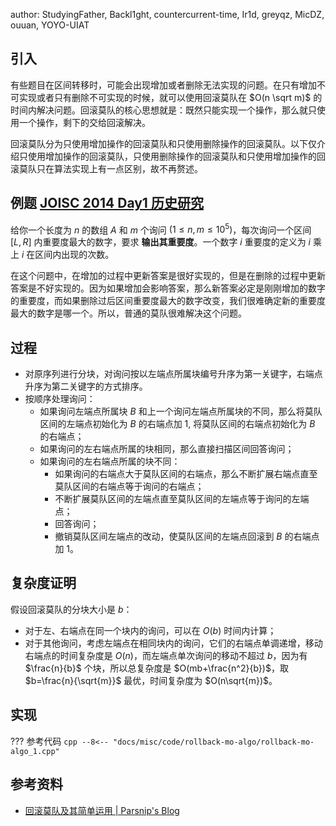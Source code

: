 author: StudyingFather, Backl1ght, countercurrent-time, Ir1d, greyqz, MicDZ, ouuan, YOYO-UIAT

## 引入

有些题目在区间转移时，可能会出现增加或者删除无法实现的问题。在只有增加不可实现或者只有删除不可实现的时候，就可以使用回滚莫队在 $O(n \sqrt m)$ 的时间内解决问题。回滚莫队的核心思想就是：既然只能实现一个操作，那么就只使用一个操作，剩下的交给回滚解决。

回滚莫队分为只使用增加操作的回滚莫队和只使用删除操作的回滚莫队。以下仅介绍只使用增加操作的回滚莫队，只使用删除操作的回滚莫队和只使用增加操作的回滚莫队只在算法实现上有一点区别，故不再赘述。

## 例题 [JOISC 2014 Day1 历史研究](https://loj.ac/problem/2874)

给你一个长度为 $n$ 的数组 $A$ 和 $m$ 个询问 $(1 \leq n, m \leq 10^5)$，每次询问一个区间 $[L, R]$ 内重要度最大的数字，要求 **输出其重要度**。一个数字 $i$ 重要度的定义为 $i$ 乘上 $i$ 在区间内出现的次数。

在这个问题中，在增加的过程中更新答案是很好实现的，但是在删除的过程中更新答案是不好实现的。因为如果增加会影响答案，那么新答案必定是刚刚增加的数字的重要度，而如果删除过后区间重要度最大的数字改变，我们很难确定新的重要度最大的数字是哪一个。所以，普通的莫队很难解决这个问题。

## 过程

-   对原序列进行分块，对询问按以左端点所属块编号升序为第一关键字，右端点升序为第二关键字的方式排序。
-   按顺序处理询问：
    -   如果询问左端点所属块 $B$ 和上一个询问左端点所属块的不同，那么将莫队区间的左端点初始化为 $B$ 的右端点加 $1$, 将莫队区间的右端点初始化为 $B$ 的右端点；
    -   如果询问的左右端点所属的块相同，那么直接扫描区间回答询问；
    -   如果询问的左右端点所属的块不同：
        -   如果询问的右端点大于莫队区间的右端点，那么不断扩展右端点直至莫队区间的右端点等于询问的右端点；
        -   不断扩展莫队区间的左端点直至莫队区间的左端点等于询问的左端点；
        -   回答询问；
        -   撤销莫队区间左端点的改动，使莫队区间的左端点回滚到 $B$ 的右端点加 $1$。

## 复杂度证明

假设回滚莫队的分块大小是 $b$：

-   对于左、右端点在同一个块内的询问，可以在 $O(b)$ 时间内计算；
-   对于其他询问，考虑左端点在相同块内的询问，它们的右端点单调递增，移动右端点的时间复杂度是 $O(n)$，而左端点单次询问的移动不超过 $b$，因为有 $\frac{n}{b}$ 个块，所以总复杂度是 $O(mb+\frac{n^2}{b})$，取 $b=\frac{n}{\sqrt{m}}$ 最优，时间复杂度为 $O(n\sqrt{m})$。

## 实现

??? 参考代码
    ```cpp
    --8<-- "docs/misc/code/rollback-mo-algo/rollback-mo-algo_1.cpp"
    ```

## 参考资料

-   [回滚莫队及其简单运用 | Parsnip's Blog](https://www.cnblogs.com/Parsnip/p/10969989.html)
